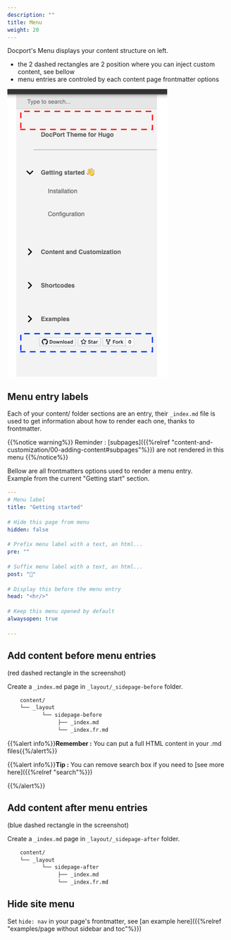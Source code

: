 ```yaml
---
description: ""
title: Menu
weight: 20
---
```



Docport's Menu displays your content structure on left.
* the 2 dashed rectangles are 2 position where you can inject custom content, see bellow
* menu entries are controled by each content page frontmatter options

![header](screenshot.png?classes=border,shadow)

## Menu entry labels
Each of your content/ folder sections are an entry, their `_index.md` file is used to get information about how to render each one, thanks to frontmatter.

{{%notice warning%}}
Reminder : [subpages]({{%relref "content-and-customization/00-adding-content#subpages"%}}) are not rendered in this menu
{{%/notice%}}

Bellow are all frontmatters options used to render a menu entry.\
Example from the current "Getting start" section.

```yaml
---
# Menu label
title: "Getting started"

# Hide this page from menu
hidden: false

# Prefix menu label with a text, an html...
pre: ""

# Suffix menu label with a text, an html...
post: "👋"

# Display this before the menu entry
head: "<hr/>"

# Keep this menu opened by default
alwaysopen: true

---
```



## Add content before menu entries 
(red dashed rectangle in the screenshot)

Create a `_index.md` page in `_layout/_sidepage-before` folder.

```bash
	content/
	└──	_layout
		   └── sidepage-before
				├──	_index.md
				└──	_index.fr.md
```

{{%alert info%}}**Remember :** You can put a full HTML content in your .md files{{%/alert%}}

{{%alert info%}}**Tip :** You can remove search box if you need to [see more here]({{%relref "search"%}})

{{%/alert%}}

## Add content after menu entries 
(blue dashed rectangle in the screenshot)

Create a `_index.md` page in `_layout/_sidepage-after` folder.

```bash
	content/
	└──	_layout
		   └── sidepage-after
				├──	_index.md
				└──	_index.fr.md
```


## Hide site menu
Set `hide: nav` in your page's frontmatter, see [an example here]({{%relref "examples/page without sidebar and toc"%}})

